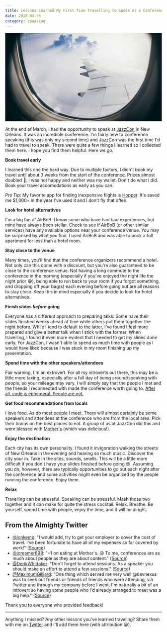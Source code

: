 ```yaml
---
title: Lessons Learned My First Time Travelling to Speak at a Conference
date: 2018-04-06
category: speaking
---
```


![Plane wing over clouds](./samuel-tan-401825-unsplash.jpg 'What I wished my view was like.')

At the end of March, I had the opportunity to speak at [JazzCon](https://jazzcon.tech/) in New Orleans. It was an incredible conference. I'm fairly new to conference speaking (this was only my second time) and JazzCon was the first time I'd had to travel to speak. There were quite a few things I learned so I collected them here. I hope you find them helpful. Here we go.

**Book travel early**

I learned this one the hard way. Due to multiple factors, I didn't book my travel until about 3 weeks from the start of the conference. Prices almost doubled 🤮. I was not happy and neither was my wallet. Don't do what I did. Book your travel accomodations as early as you can.

Pro Tip: My favorite app for finding inexpensive flights is [Hopper](https://www.hopper.com/). It's saved me $1,000+ in the year I've used it and I don't fly that often.

**Look for hotel alternatives**

I'm a big fan of AirBnB. I know some who have had bad experiences, but mine have always been stellar. Check to see if AirBnB (or other similar services) have any available options near your conference venue. You may be surprised by what you find. I used AirBnB and was able to book a full apartment for less than a hotel room.

**Stay close to the venue**

Many times, you'll find that the conference organizers recommend a hotel. Not only can this come with a discount, but you're also guaranteed to be close to the conference venue. Not having a long commute to the conference in the morning (especially if you've enjoyed the night life the night prior 😁), being able to run back to your room if you forgot something, and dropping off your bag(s) each evening before going out are all reasons to stay close. Keep this in mind especially if you decide to look for hotel alternatives.

**Finish slides _before_ going**

Everyone has a different approach to preparing talks. Some have their slides finished weeks ahead of time while others put them together the night before. While I tend to default to the latter, I've found I feel more prepared and give a better talk when I stick with the former. When travelling, I found it even more evident that I needed to get my slides done early. For JazzCon, I wasn't able to spend as much time with people as I would have liked because I was stuck in my room finishing up my presentation.

**Spend time with the other speakers/attendees**

Fair warning, I'm an extrovert. For all my introverts out there, this may be a little more taxing, especially after a full day of being around/speaking with people, so your mileage may vary. I will simply say that the people I met and the friends I reconnected with made the conference worth going to. [After all, code is ephemeral. People are not.](https://twitter.com/jennschiffer/status/600109116019838976)

**Get food recommendations from locals**

I love food. As do most people I meet. There will almost certainly be some speakers and attendees at the conference who are from the local area. Pick their brains on the best places to eat. A group of us at JazzCon did this and were blessed with [Mother's](http://www.mothersrestaurant.net/) (which was delicious!).

**Enjoy the destination**

Each city has its own personality. I found it invigoration walking the streets of New Orleans in the evening and hearing so much music. Discover the city your in. Take in the sites, sounds, smells. This will be a little more difficult if you don't have your slides finished before going 😉. Assuming you do, however, there are typically opportunities to go out each night after the conference and some activities might even be organized by the people running the conference. Enjoy them.

**Relax**

Travelling can be stressful. Speaking can be stressful. Mash those two together and it can make for quite the stress cocktail. Relax. Breathe. Be yourself, spend time with people, enjoy the time, and it will be alright.

## From the Almighty Twitter

- [@jonkemp](https://twitter.com/jonkemp): "I would add, try to get your employer to cover the cost of travel. I've been fortunate to have all of my expenses so far covered by work!" ([Source](https://twitter.com/jonkemp/status/982694721289179136))
- [@jcreamer898](https://twitter.com/jcreamer898): "+1 on eating at Mother's. 😜 To me, conferences are as much about people as they are about content." ([Source](https://twitter.com/jcreamer898/status/982795738781552640))
- [@DerikWhittaker](https://twitter.com/DerikWhittaker): "Don't forget to attend sessions. As a speaker you should make an effort to attend a few sessions." ([Source](https://twitter.com/DerikWhittaker/status/982376446697107461))
- [@MaximumGilliard](https://twitter.com/MaximumGilliard): "One thing which served me very well @devnexus was to seek out friends or friends of friends who were attending, via Twitter and through my company before I went. I'm naturally a bit of an introvert so having some people who I'd already arranged to meet was a big help." ([Source](https://twitter.com/MaximumGilliard/status/982371116642635777))

Thank you to everyone who provided feedback!

---

Anything I missed? Any other lessons you've learned traveling? Share them with me on [Twitter](https://twitter.com/RayGesualdo) and I'll add them here (with attribution 😀).
